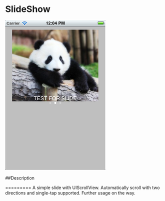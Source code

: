 SlideShow
=========

<img src="https://github.com/aceisScope/SlideShow/raw/master/screenshot.png"/> 

##Description

=========
A simple slide with UIScrollView. Automatically scroll with two directions and single-tap supported.
Further usage on the way.